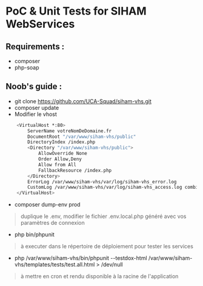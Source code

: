 # PoC &amp; Unit Tests for SIHAM WebServices

## Requirements :
- composer
- php-soap


## Noob's guide :
- git clone https://github.com/UCA-Squad/siham-vhs.git
- composer update
- Modifier le vhost

```bash
    <VirtualHost *:80>
        ServerName votreNomDeDomaine.fr
        DocumentRoot "/var/www/siham-vhs/public"
        DirectoryIndex /index.php
        <Directory "/var/www/siham-vhs/public">
            AllowOverride None
            Order Allow,Deny
            Allow from All  
        	FallbackResource /index.php
        </Directory>
        ErrorLog /var/www/siham-vhs/var/log/siham-vhs_error.log
        CustomLog /var/www/siham-vhs/var/log/siham-vhs_access.log combined
    </VirtualHost>
```
- composer dump-env prod
> duplique le .env, modifier le fichier .env.local.php généré avec vos paramètres de connexion
- php bin/phpunit 
> à executer dans le répertoire de déploiement pour tester les services
- php /var/www/siham-vhs/bin/phpunit --testdox-html /var/www/siham-vhs/templates/tests/test.all.html > /dev/null
> à mettre en cron et rendu disponible à la racine de l'application
